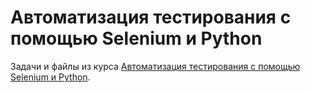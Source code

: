 # Автоматизация тестирования с помощью Selenium и Python
Задачи и файлы из курса [Автоматизация тестирования с помощью Selenium и Python](https://stepik.org/course/575/syllabus).